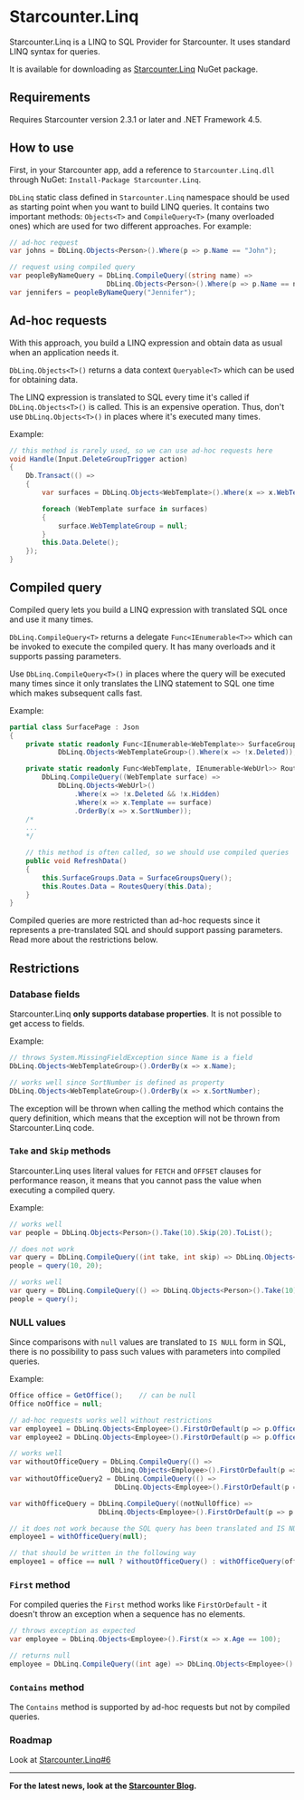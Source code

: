 # Starcounter.Linq

Starcounter.Linq is a LINQ to SQL Provider for Starcounter. It uses standard LINQ syntax for queries.

It is available for downloading as [Starcounter.Linq](https://www.nuget.org/packages/Starcounter.Linq/) NuGet package.

## Requirements

Requires Starcounter version 2.3.1 or later and .NET Framework 4.5.

## How to use

First, in your Starcounter app, add a reference to `Starcounter.Linq.dll` through NuGet: `Install-Package Starcounter.Linq`.

`DbLinq` static class defined in `Starcounter.Linq` namespace should be used as starting point when you want to build LINQ queries. It contains two important methods: `Objects<T>` and `CompileQuery<T>` (many overloaded ones) which are used for two different approaches. For example:

```csharp
// ad-hoc request
var johns = DbLinq.Objects<Person>().Where(p => p.Name == "John");

// request using compiled query
var peopleByNameQuery = DbLinq.CompileQuery((string name) =>
                        DbLinq.Objects<Person>().Where(p => p.Name == name));
var jennifers = peopleByNameQuery("Jennifer");
```

## Ad-hoc requests

With this approach, you build a LINQ expression and obtain data as usual when an application needs it.

`DbLinq.Objects<T>()` returns a data context `Queryable<T>` which can be used for obtaining data.

The LINQ expression is translated to SQL every time it's called if `DbLinq.Objects<T>()` is called. This is an expensive operation. Thus, don't use `DbLinq.Objects<T>()` in places where it's executed many times.

Example:

```csharp
// this method is rarely used, so we can use ad-hoc requests here
void Handle(Input.DeleteGroupTrigger action)
{
    Db.Transact(() =>
    {
        var surfaces = DbLinq.Objects<WebTemplate>().Where(x => x.WebTemplateGroup == this.Data);

        foreach (WebTemplate surface in surfaces)
        {
            surface.WebTemplateGroup = null;
        }
        this.Data.Delete();
    });
}
```

## Compiled query

Compiled query lets you build a LINQ expression with translated SQL once and use it many times.

`DbLinq.CompileQuery<T>` returns a delegate `Func<IEnumerable<T>>` which can be invoked to execute the compiled query. It has many overloads and it supports passing parameters.

Use `DbLinq.CompileQuery<T>()` in places where the query will be executed many times since it only translates the LINQ statement to SQL one time which makes subsequent calls fast.

Example:

```csharp
partial class SurfacePage : Json
{
    private static readonly Func<IEnumerable<WebTemplate>> SurfaceGroupsQuery = DbLinq.CompileQuery(() =>
            DbLinq.Objects<WebTemplateGroup>().Where(x => !x.Deleted));

    private static readonly Func<WebTemplate, IEnumerable<WebUrl>> RoutesQuery =
        DbLinq.CompileQuery((WebTemplate surface) =>
            DbLinq.Objects<WebUrl>()
                .Where(x => !x.Deleted && !x.Hidden)
                .Where(x => x.Template == surface)
                .OrderBy(x => x.SortNumber));
    /*
    ...
    */

    // this method is often called, so we should use compiled queries
    public void RefreshData()
    {
        this.SurfaceGroups.Data = SurfaceGroupsQuery();
        this.Routes.Data = RoutesQuery(this.Data);
    }
}
```

Compiled queries are more restricted than ad-hoc requests since it represents a pre-translated SQL and should support passing parameters. Read more about the restrictions below.

## Restrictions

### Database fields

Starcounter.Linq **only supports database properties**. It is not possible to get access to fields.

Example:

```csharp
// throws System.MissingFieldException since Name is a field
DbLinq.Objects<WebTemplateGroup>().OrderBy(x => x.Name);

// works well since SortNumber is defined as property
DbLinq.Objects<WebTemplateGroup>().OrderBy(x => x.SortNumber);
```

The exception will be thrown when calling the method which contains the query definition, which means that the exception will not be thrown from Starcounter.Linq code.

### `Take` and `Skip` methods

Starcounter.Linq uses literal values for `FETCH` and `OFFSET` clauses for performance reason, it means that you cannot pass the value when executing a compiled query.

Example:

```csharp
// works well
var people = DbLinq.Objects<Person>().Take(10).Skip(20).ToList();

// does not work
var query = DbLinq.CompileQuery((int take, int skip) => DbLinq.Objects<Person>().Take(take).Skip(skip));
people = query(10, 20);

// works well
var query = DbLinq.CompileQuery(() => DbLinq.Objects<Person>().Take(10).Skip(20));
people = query();
```

### NULL values

Since comparisons with `null` values are translated to `IS NULL` form in SQL, there is no possibility to pass such values with parameters into compiled queries.

Example:

```csharp
Office office = GetOffice();    // can be null
Office noOffice = null;

// ad-hoc requests works well without restrictions
var employee1 = DbLinq.Objects<Employee>().FirstOrDefault(p => p.Office != null);
var employee2 = DbLinq.Objects<Employee>().FirstOrDefault(p => p.Office == office);

// works well
var withoutOfficeQuery = DbLinq.CompileQuery(() =>
                         DbLinq.Objects<Employee>().FirstOrDefault(p => p.Office != null));
var withoutOfficeQuery2 = DbLinq.CompileQuery(() =>
                          DbLinq.Objects<Employee>().FirstOrDefault(p => p.Office == noOffice));

var withOfficeQuery = DbLinq.CompileQuery((notNullOffice) =>
                      DbLinq.Objects<Employee>().FirstOrDefault(p => p.Office == notNullOffice));

// it does not work because the SQL query has been translated and IS NULL cannot be inserted
employee1 = withOfficeQuery(null);

// that should be written in the following way
employee1 = office == null ? withoutOfficeQuery() : withOfficeQuery(office);
```

### `First` method

For compiled queries the `First` method works like `FirstOrDefault` - it doesn't throw an exception when a sequence has no elements.

```csharp
// throws exception as expected
var employee = DbLinq.Objects<Employee>().First(x => x.Age == 100);

// returns null
employee = DbLinq.CompileQuery((int age) => DbLinq.Objects<Employee>().First(x => x.Age == age))(100);
```

### `Contains` method

The `Contains` method is supported by ad-hoc requests but not by compiled queries.

### Roadmap

Look at [Starcounter.Linq#6](https://github.com/Starcounter/Starcounter.Linq/issues/6)

-----

**For the latest news, look at the [Starcounter Blog](https://starcounter.io/blog/).**